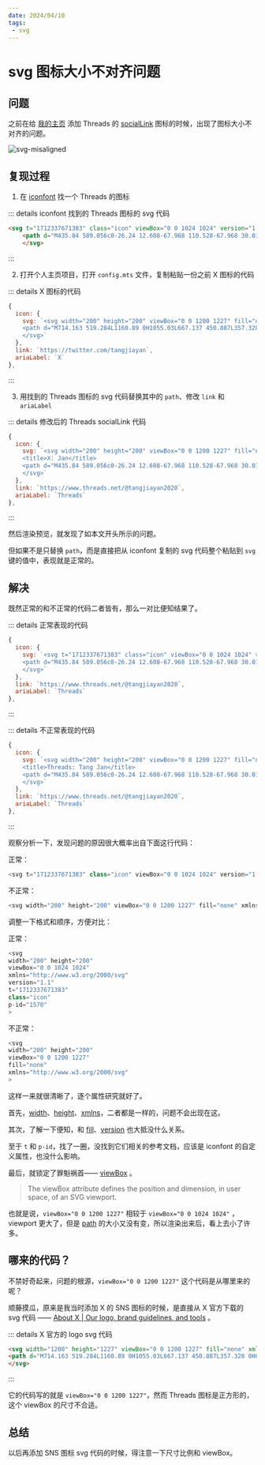 ```yaml
---
date: 2024/04/10
tags: 
 - svg
---
```


# svg 图标大小不对齐问题

## 问题

之前在给 [我的主页](https://www.tangjiayan.cn/) 添加 Threads 的 [socialLink](https://vitepress.dev/reference/default-theme-config#sociallinks) 图标的时候，出现了图标大小不对齐的问题。

![svg-misaligned](https://cdn.jsdelivr.net/gh/tangjan/imgBed/notes/2024/04/10/svg-misaligned/svg-misaligned.png)

## 复现过程

1. 在 [iconfont](https://www.iconfont.cn/search/index?searchType=icon&q=threads) 找一个 Threads 的图标

::: details iconfont 找到的 Threads 图标的 svg 代码

```html
<svg t="1712337671383" class="icon" viewBox="0 0 1024 1024" version="1.1" xmlns="http://www.w3.org/2000/svg" p-id="1570" width="200" height="200">
    <path d="M435.84 589.056c0-26.24 12.608-67.968 110.528-67.968 30.016 0 48.512 2.176 73.344 7.744-7.936 102.784-58.24 116.352-107.136 116.352-26.752 0-76.8-13.952-76.8-56.128z" fill="#000000" p-id="1571"></path><path d="M165.76 1024h692.48A165.76 165.76 0 0 0 1024 858.24V165.76A165.76 165.76 0 0 0 858.24 0H165.76A165.76 165.76 0 0 0 0 165.76v692.48A165.76 165.76 0 0 0 165.76 1024zM375.424 378.24c36.288-51.84 84.16-72.064 150.4-72.064 46.72 0 86.464 15.744 114.88 45.504 28.352 29.824 44.544 72.448 48.256 126.912 15.68 6.592 30.208 14.336 43.392 23.232 53.248 35.776 82.56 89.28 82.56 150.592 0 130.368-106.88 243.584-300.288 243.584-166.08 0-338.624-96.64-338.624-384.256C176 225.664 343.104 128 514.112 128c78.976 0 264.256 11.648 333.888 241.728l-65.28 16.896c-53.888-163.84-166.848-189.952-270.336-189.952-171.2 0-267.968 104.192-267.968 325.952 0 198.848 108.16 304.448 270.208 304.448 133.312 0 232.704-69.248 232.704-170.688 0-69.056-57.984-102.08-60.992-102.08-11.328 59.2-41.664 158.848-174.912 158.848-77.632 0-144.64-53.632-144.64-123.904 0-100.352 95.232-136.704 170.432-136.704 28.16 0 62.08 1.92 79.808 5.504 0-30.592-25.856-82.944-91.264-82.944-58.304 0-74.24 18.432-92.8 39.936l-1.536 1.728c-12.928-8.64-56-38.464-56-38.464z" fill="#000000" p-id="1572"></path>
    </svg>
```

:::

2. 打开个人主页项目，打开 `config.mts` 文件，复制粘贴一份之前 X 图标的代码

::: details X 图标的代码

```js
{
  icon: {
    svg: `<svg width="200" height="200" viewBox="0 0 1200 1227" fill="none" xmlns="http://www.w3.org/2000/svg"><title>X: Jan</title>
    <path d="M714.163 519.284L1160.89 0H1055.03L667.137 450.887L357.328 0H0L468.492 681.821L0 1226.37H105.866L515.491 750.218L842.672 1226.37H1200L714.137 519.284H714.163ZM569.165 687.828L521.697 619.934L144.011 79.6944H306.615L611.412 515.685L658.88 583.579L1055.08 1150.3H892.476L569.165 687.854V687.828Z" fill="black"/>
    </svg>`
  },
  link: `https://twitter.com/tangjiayan`,
  ariaLabel: `X`
},
```

:::

3. 用找到的 Threads 图标的 svg 代码替换其中的 `path`、修改 `link` 和 `ariaLabel`

::: details 修改后的 Threads socialLink 代码

```js
{
  icon: {
    svg: `<svg width="200" height="200" viewBox="0 0 1200 1227" fill="none" xmlns="http://www.w3.org/2000/svg">
    <title>X: Jan</title>
    <path d="M435.84 589.056c0-26.24 12.608-67.968 110.528-67.968 30.016 0 48.512 2.176 73.344 7.744-7.936 102.784-58.24 116.352-107.136 116.352-26.752 0-76.8-13.952-76.8-56.128z" fill="#000000" p-id="1571"></path><path d="M165.76 1024h692.48A165.76 165.76 0 0 0 1024 858.24V165.76A165.76 165.76 0 0 0 858.24 0H165.76A165.76 165.76 0 0 0 0 165.76v692.48A165.76 165.76 0 0 0 165.76 1024zM375.424 378.24c36.288-51.84 84.16-72.064 150.4-72.064 46.72 0 86.464 15.744 114.88 45.504 28.352 29.824 44.544 72.448 48.256 126.912 15.68 6.592 30.208 14.336 43.392 23.232 53.248 35.776 82.56 89.28 82.56 150.592 0 130.368-106.88 243.584-300.288 243.584-166.08 0-338.624-96.64-338.624-384.256C176 225.664 343.104 128 514.112 128c78.976 0 264.256 11.648 333.888 241.728l-65.28 16.896c-53.888-163.84-166.848-189.952-270.336-189.952-171.2 0-267.968 104.192-267.968 325.952 0 198.848 108.16 304.448 270.208 304.448 133.312 0 232.704-69.248 232.704-170.688 0-69.056-57.984-102.08-60.992-102.08-11.328 59.2-41.664 158.848-174.912 158.848-77.632 0-144.64-53.632-144.64-123.904 0-100.352 95.232-136.704 170.432-136.704 28.16 0 62.08 1.92 79.808 5.504 0-30.592-25.856-82.944-91.264-82.944-58.304 0-74.24 18.432-92.8 39.936l-1.536 1.728c-12.928-8.64-56-38.464-56-38.464z" fill="#000000" p-id="1572"></path>
    </svg>`
  },
  link: `https://www.threads.net/@tangjiayan2020`,
  ariaLabel: `Threads`
},
```

:::

然后渲染预览，就发现了如本文开头所示的问题。

但如果不是只替换 `path`，而是直接把从 iconfont 复制的 svg 代码整个粘贴到 `svg` 键的值中，表现就是正常的。

## 解决

既然正常的和不正常的代码二者皆有，那么一对比便知结果了。

::: details 正常表现的代码

```js
{
  icon: {
    svg: `<svg t="1712337671383" class="icon" viewBox="0 0 1024 1024" version="1.1" xmlns="http://www.w3.org/2000/svg" p-id="1570" width="200" height="200">
    <path d="M435.84 589.056c0-26.24 12.608-67.968 110.528-67.968 30.016 0 48.512 2.176 73.344 7.744-7.936 102.784-58.24 116.352-107.136 116.352-26.752 0-76.8-13.952-76.8-56.128z" fill="#000000" p-id="1571"></path><path d="M165.76 1024h692.48A165.76 165.76 0 0 0 1024 858.24V165.76A165.76 165.76 0 0 0 858.24 0H165.76A165.76 165.76 0 0 0 0 165.76v692.48A165.76 165.76 0 0 0 165.76 1024zM375.424 378.24c36.288-51.84 84.16-72.064 150.4-72.064 46.72 0 86.464 15.744 114.88 45.504 28.352 29.824 44.544 72.448 48.256 126.912 15.68 6.592 30.208 14.336 43.392 23.232 53.248 35.776 82.56 89.28 82.56 150.592 0 130.368-106.88 243.584-300.288 243.584-166.08 0-338.624-96.64-338.624-384.256C176 225.664 343.104 128 514.112 128c78.976 0 264.256 11.648 333.888 241.728l-65.28 16.896c-53.888-163.84-166.848-189.952-270.336-189.952-171.2 0-267.968 104.192-267.968 325.952 0 198.848 108.16 304.448 270.208 304.448 133.312 0 232.704-69.248 232.704-170.688 0-69.056-57.984-102.08-60.992-102.08-11.328 59.2-41.664 158.848-174.912 158.848-77.632 0-144.64-53.632-144.64-123.904 0-100.352 95.232-136.704 170.432-136.704 28.16 0 62.08 1.92 79.808 5.504 0-30.592-25.856-82.944-91.264-82.944-58.304 0-74.24 18.432-92.8 39.936l-1.536 1.728c-12.928-8.64-56-38.464-56-38.464z" fill="#000000" p-id="1572"></path>
    </svg>`
  },
  link: `https://www.threads.net/@tangjiayan2020`,
  ariaLabel: `Threads`
},
```

:::

::: details 不正常表现的代码

```js
{
  icon: {
    svg: `<svg width="200" height="200" viewBox="0 0 1200 1227" fill="none" xmlns="http://www.w3.org/2000/svg">
    <title>Threads: Tang Jan</title>
    <path d="M435.84 589.056c0-26.24 12.608-67.968 110.528-67.968 30.016 0 48.512 2.176 73.344 7.744-7.936 102.784-58.24 116.352-107.136 116.352-26.752 0-76.8-13.952-76.8-56.128z" fill="#000000" p-id="1571"></path><path d="M165.76 1024h692.48A165.76 165.76 0 0 0 1024 858.24V165.76A165.76 165.76 0 0 0 858.24 0H165.76A165.76 165.76 0 0 0 0 165.76v692.48A165.76 165.76 0 0 0 165.76 1024zM375.424 378.24c36.288-51.84 84.16-72.064 150.4-72.064 46.72 0 86.464 15.744 114.88 45.504 28.352 29.824 44.544 72.448 48.256 126.912 15.68 6.592 30.208 14.336 43.392 23.232 53.248 35.776 82.56 89.28 82.56 150.592 0 130.368-106.88 243.584-300.288 243.584-166.08 0-338.624-96.64-338.624-384.256C176 225.664 343.104 128 514.112 128c78.976 0 264.256 11.648 333.888 241.728l-65.28 16.896c-53.888-163.84-166.848-189.952-270.336-189.952-171.2 0-267.968 104.192-267.968 325.952 0 198.848 108.16 304.448 270.208 304.448 133.312 0 232.704-69.248 232.704-170.688 0-69.056-57.984-102.08-60.992-102.08-11.328 59.2-41.664 158.848-174.912 158.848-77.632 0-144.64-53.632-144.64-123.904 0-100.352 95.232-136.704 170.432-136.704 28.16 0 62.08 1.92 79.808 5.504 0-30.592-25.856-82.944-91.264-82.944-58.304 0-74.24 18.432-92.8 39.936l-1.536 1.728c-12.928-8.64-56-38.464-56-38.464z" fill="#000000" p-id="1572"></path>
    </svg>`
  },
  link: `https://www.threads.net/@tangjiayan2020`,
  ariaLabel: `Threads`
},
```

:::

观察分析一下，发现问题的原因很大概率出自下面这行代码：

正常：

```js
<svg t="1712337671383" class="icon" viewBox="0 0 1024 1024" version="1.1" xmlns="http://www.w3.org/2000/svg" p-id="1570" width="200" height="200">
```

不正常：

```js
<svg width="200" height="200" viewBox="0 0 1200 1227" fill="none" xmlns="http://www.w3.org/2000/svg">
```

调整一下格式和顺序，方便对比：

正常：

```js
<svg
width="200" height="200"
viewBox="0 0 1024 1024"
xmlns="http://www.w3.org/2000/svg"
version="1.1"
t="1712337671383"
class="icon"
p-id="1570" 
>
```

不正常：

```js
<svg 
width="200" height="200"
viewBox="0 0 1200 1227"
fill="none"
xmlns="http://www.w3.org/2000/svg"
>
```

这样一来就很清晰了，逐个属性研究就好了。

首先，[width](https://developer.mozilla.org/en-US/docs/Web/CSS/width)、[height](https://developer.mozilla.org/en-US/docs/Web/CSS/height)、[xmlns](https://developer.mozilla.org/en-US/docs/Web/SVG/Namespaces_Crash_Course#declaring_namespaces)，二者都是一样的，问题不会出现在这。

其次，了解一下便知，和 [fill](https://developer.mozilla.org/en-US/docs/Web/SVG/Attribute/fill)、[version](https://developer.mozilla.org/en-US/docs/Web/SVG/Attribute/version) 也大抵没什么关系。

至于 `t` 和 `p-id`，找了一圈，没找到它们相关的参考文档，应该是 iconfont 的自定义属性，也没什么影响。

最后，就锁定了罪魁祸首—— [viewBox](https://developer.mozilla.org/en-US/docs/Web/SVG/Attribute/viewBox) 。

> The viewBox attribute defines the position and dimension, in user space, of an SVG viewport.

也就是说，`viewBox="0 0 1200 1227"` 相较于 `viewBox="0 0 1024 1024"` ，viewport 更大了，但是 [path](https://developer.mozilla.org/en-US/docs/Web/SVG/Element/path) 的大小又没有变，所以渲染出来后，看上去小了许多。

## 哪来的代码？

不禁好奇起来，问题的根源，`viewBox="0 0 1200 1227"` 这个代码是从哪里来的呢？

顺藤摸瓜，原来是我当时添加 X 的 SNS 图标的时候，是直接从 X 官方下载的 svg 代码 —— [About X | Our logo, brand guidelines, and tools](https://about.x.com/en/who-we-are/brand-toolkit) 。

::: details X 官方的 logo svg 代码

```html
<svg width="1200" height="1227" viewBox="0 0 1200 1227" fill="none" xmlns="http://www.w3.org/2000/svg">
<path d="M714.163 519.284L1160.89 0H1055.03L667.137 450.887L357.328 0H0L468.492 681.821L0 1226.37H105.866L515.491 750.218L842.672 1226.37H1200L714.137 519.284H714.163ZM569.165 687.828L521.697 619.934L144.011 79.6944H306.615L611.412 515.685L658.88 583.579L1055.08 1150.3H892.476L569.165 687.854V687.828Z" fill="black"/>
</svg>
```

:::

它的代码写的就是 `viewBox="0 0 1200 1227"`，然而 Threads 图标是正方形的，这个 viewBox 的尺寸不合适。

## 总结

以后再添加 SNS 图标 svg 代码的时候，得注意一下尺寸比例和 viewBox。
